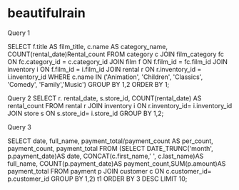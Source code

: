 # beautifulrain
Query 1

SELECT f.title AS film_title, c.name AS category_name,          COUNT(rental_date)Rental_count
 FROM category c 
 JOIN film_category fc
    ON fc.category_id = c.category_id
 JOIN film f
   ON f.film_id = fc.film_id
 JOIN inventory i
   ON f.film_id = i.film_id
 JOIN rental r
   ON r.inventory_id = i.inventory_id
    WHERE c.name IN ('Animation', 'Children', 'Classics', 'Comedy', 'Family','Music')
GROUP BY 1,2
ORDER BY 1;

Query 2
SELECT r. rental_date, s.store_id, COUNT(rental_date) AS rental_count
  FROM rental r
  JOIN inventory i
    ON r.inventory_id= i.inventory_id
  JOIN store s
    ON s.store_id= i.store_id
 GROUP BY 1,2;

Query 3 

SELECT date, full_name, payment_total/payment_count AS per_count, payment_count, payment_total
FROM
    (SELECT DATE_TRUNC('month', p.payment_date)AS date, CONCAT(c.first_name,' ',  c.last_name)AS full_name, COUNT(p.payment_date)AS payment_count,SUM(p.amount)AS payment_total
   FROM payment p
     JOIN customer c
        ON c.customer_id= p.customer_id
  GROUP BY 1,2) t1
ORDER BY 3 DESC
LIMIT 10;
 
